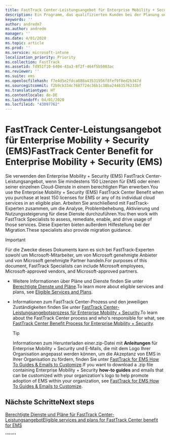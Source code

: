 ```yaml
---
title: FastTrack Center-Leistungsangebot für Enterprise Mobility + Security (EMS)
description: Ein Programm, das qualifizierten Kunden bei der Planung und Bereitstellung von Intune und Azure Active Directory Premium hilft
keywords: ''
author: andredm7
ms.author: andredm
manager: ''
ms.date: 4/01/2020
ms.topic: article
ms.prod: ''
ms.service: microsoft-intune
localization_priority: Priority
ms.collection: FastTrack
ms.assetid: fd951f10-6404-43a3-8f2f-464f5b5003ac
ms.reviewer: ''
ms.suite: ems
ms.openlocfilehash: f7e4d5e2fdca888a43531956f8fef9f8ed2b347d
ms.sourcegitcommit: f2b9cb334c7687724c36b1c38ba24463576233bf
ms.translationtype: HT
ms.contentlocale: de-DE
ms.lasthandoff: 04/01/2020
ms.locfileid: "43097762"
---
```

# <a name="fasttrack-center-benefit-for-enterprise-mobility--security-ems"></a><span data-ttu-id="f8cd6-103">FastTrack Center-Leistungsangebot für Enterprise Mobility + Security (EMS)</span><span class="sxs-lookup"><span data-stu-id="f8cd6-103">FastTrack Center Benefit for Enterprise Mobility + Security (EMS)</span></span>

<span data-ttu-id="f8cd6-104">Sie verwenden den Enterprise Mobility + Security (EMS) FastTrack Center-Leistungsangebot, wenn Sie mindestens 150 Lizenzen für EMS oder einen seiner einzelnen Cloud-Dienste in einem berechtigten Plan erwerben.</span><span class="sxs-lookup"><span data-stu-id="f8cd6-104">You use the Enterprise Mobility + Security (EMS) FastTrack Center Benefit when you purchase at least 150 licenses for EMS or any of its individual cloud services in an eligible plan.</span></span> <span data-ttu-id="f8cd6-105">Arbeiten Sie anschließend mit FastTrack-Experten zusammen, um die Analyse, Problembehebung, Aktivierung und Nutzungssteigerung für diese Dienste durchzuführen.</span><span class="sxs-lookup"><span data-stu-id="f8cd6-105">You then work with FastTrack Specialists to assess, remediate, enable, and drive usage of those services.</span></span> <span data-ttu-id="f8cd6-106">Diese Experten bieten außerdem Hilfestellung bei der Migration.</span><span class="sxs-lookup"><span data-stu-id="f8cd6-106">These specialists also provide migration guidance.</span></span> 

> [!IMPORTANT]
> <span data-ttu-id="f8cd6-107">Für die Zwecke dieses Dokuments kann es sich bei FastTrack-Experten sowohl um Microsoft-Mitarbeiter, um von Microsoft genehmigte Anbieter und von Microsoft genehmigte Partner handeln.</span><span class="sxs-lookup"><span data-stu-id="f8cd6-107">For purposes of this document, FastTrack Specialists can include Microsoft employees, Microsoft-approved vendors, and Microsoft-approved partners.</span></span>

- <span data-ttu-id="f8cd6-108">Weitere Informationen über Pläne und Dienste finden Sie unter [Berechtigte Dienste und Pläne](M365-eligible-services-and-plans.md).</span><span class="sxs-lookup"><span data-stu-id="f8cd6-108">To learn more about eligible services and plans, see [Eligible Services and Plans](M365-eligible-services-and-plans.md).</span></span>

- <span data-ttu-id="f8cd6-109">Informationen zum FastTrack Center-Prozess und den jeweiligen Zuständigkeiten finden Sie unter [FastTrack Center-Leistungsangebotsprozess für Enterprise Mobility + Security](EMS-fasttrack-process.md).</span><span class="sxs-lookup"><span data-stu-id="f8cd6-109">To learn about the FastTrack Center process and who's responsible for what, see [FastTrack Center Benefit Process for Enterprise Mobility + Security](EMS-fasttrack-process.md).</span></span>

    > [!TIP]
    > <span data-ttu-id="f8cd6-110">Informationen zum Herunterladen einer.zip-Datei mit **Anleitungen** für Enterprise Mobility + Security und E-Mails, die mit dem Logo Ihrer Organisation angepasst werden können, um die Akzeptanz von EMS in Ihrer Organisation zu fördern, finden Sie unter [FastTrack for EMS How To Guides & Emails to Customize](https://gallery.technet.microsoft.com/FastTrack-for-EMS-How-To-f170da4c).</span><span class="sxs-lookup"><span data-stu-id="f8cd6-110">If you want to download a .zip file containing Enterprise Mobility + Security **how-to guides** and emails that can be customized with your organization's logo to help promote adoption of EMS within your organization, see [FastTrack for EMS How To Guides & Emails to Customize](https://gallery.technet.microsoft.com/FastTrack-for-EMS-How-To-f170da4c).</span></span>

## <a name="next-steps"></a><span data-ttu-id="f8cd6-111">Nächste Schritte</span><span class="sxs-lookup"><span data-stu-id="f8cd6-111">Next steps</span></span>

[<span data-ttu-id="f8cd6-112">Berechtigte Dienste und Pläne für FastTrack Center-Leistungsangebot</span><span class="sxs-lookup"><span data-stu-id="f8cd6-112">Eligible services and plans for FastTrack Center benefit for EMS</span></span>](M365-eligible-services-and-plans.md)

<span data-ttu-id="f8cd6-113">''''</span><span class="sxs-lookup"><span data-stu-id="f8cd6-113">''''</span></span>